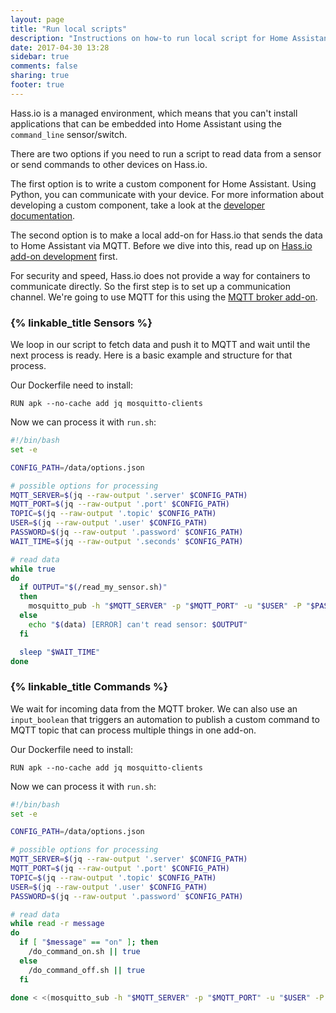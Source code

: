 ```yaml
---
layout: page
title: "Run local scripts"
description: "Instructions on how-to run local script for Home Assistant."
date: 2017-04-30 13:28
sidebar: true
comments: false
sharing: true
footer: true
---
```


Hass.io is a managed environment, which means that you can't install applications that can be embedded into Home Assistant using the `command_line` sensor/switch.

There are two options if you need to run a script to read data from a sensor or send commands to other devices on Hass.io.

The first option is to write a custom component for Home Assistant. Using Python, you can communicate with your device. For more information about developing a custom component, take a  look at the [developer documentation][custom-component].

The second option is to make a local add-on for Hass.io that sends the data to Home Assistant via MQTT. Before we dive into this, read up on [Hass.io add-on development][addons-tutorial] first.

For security and speed, Hass.io does not provide a way for containers to communicate directly. So the first step is to set up a communication channel. We're going to use MQTT for this using the [MQTT broker add-on][mqtt-addon].

### {% linkable_title Sensors %}

We loop in our script to fetch data and push it to MQTT and wait until the next process is ready. Here is a basic example and structure for that process.

Our Dockerfile need to install:

```
RUN apk --no-cache add jq mosquitto-clients
```

Now we can process it with `run.sh`:

```bash
#!/bin/bash
set -e

CONFIG_PATH=/data/options.json

# possible options for processing
MQTT_SERVER=$(jq --raw-output '.server' $CONFIG_PATH)
MQTT_PORT=$(jq --raw-output '.port' $CONFIG_PATH)
TOPIC=$(jq --raw-output '.topic' $CONFIG_PATH)
USER=$(jq --raw-output '.user' $CONFIG_PATH)
PASSWORD=$(jq --raw-output '.password' $CONFIG_PATH)
WAIT_TIME=$(jq --raw-output '.seconds' $CONFIG_PATH)

# read data
while true
do
  if OUTPUT="$(/read_my_sensor.sh)"
  then
    mosquitto_pub -h "$MQTT_SERVER" -p "$MQTT_PORT" -u "$USER" -P "$PASSWORD" -t "$TOPIC" -m "$OUTPUT" || true
  else
    echo "$(data) [ERROR] can't read sensor: $OUTPUT"
  fi

  sleep "$WAIT_TIME"
done
```

### {% linkable_title Commands %}

We wait for incoming data from the MQTT broker. We can also use an `input_boolean` that triggers an automation to publish a custom command to MQTT topic that can process multiple things in one add-on.

Our Dockerfile need to install:

```
RUN apk --no-cache add jq mosquitto-clients
```

Now we can process it with `run.sh`:
```bash
#!/bin/bash
set -e

CONFIG_PATH=/data/options.json

# possible options for processing
MQTT_SERVER=$(jq --raw-output '.server' $CONFIG_PATH)
MQTT_PORT=$(jq --raw-output '.port' $CONFIG_PATH)
TOPIC=$(jq --raw-output '.topic' $CONFIG_PATH)
USER=$(jq --raw-output '.user' $CONFIG_PATH)
PASSWORD=$(jq --raw-output '.password' $CONFIG_PATH)

# read data
while read -r message
do
  if [ "$message" == "on" ]; then
    /do_command_on.sh || true
  else
    /do_command_off.sh || true
  fi

done < <(mosquitto_sub -h "$MQTT_SERVER" -p "$MQTT_PORT" -u "$USER" -P "$PASSWORD" -t "$TOPIC" -q 1)
```

[MQTT-addon]: /addons/mosquitto/
[custom-component]: /developers/component_loading/
[addons-tutorial]: /developers/hassio/addon_tutorial/
